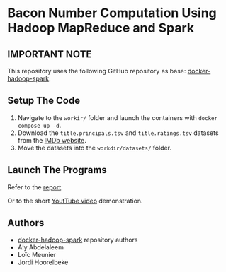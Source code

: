 # Bacon Number Computation Using Hadoop MapReduce and Spark

## IMPORTANT NOTE
This repository uses the following GitHub repository as base: [docker-hadoop-spark](https://github.com/chrdebru/docker-hadoop-spark).

## Setup The Code
1. Navigate to the `workir/` folder and launch the containers with `docker compose up -d`.
2. Download the `title.principals.tsv` and `title.ratings.tsv` datasets from the [IMDb website](https://developer.imdb.com/non-commercial-datasets/).
3. Move the datasets into the `workdir/datasets/` folder.

## Launch The Programs
Refer to the [report](workdir/TDS___Hadoop___Spark.pdf).

Or to the short [YoutTube video](https://www.youtube.com/watch?v=zyVwqFZ-LD0) demonstration.

## Authors
- [docker-hadoop-spark](https://github.com/chrdebru/docker-hadoop-spark) repository authors
- Aly Abdelaleem
- Loïc Meunier
- Jordi Hoorelbeke
